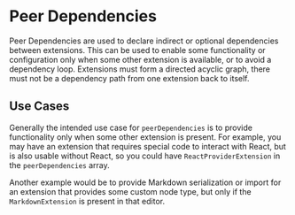 # Peer Dependencies

Peer Dependencies are used to declare indirect or optional dependencies
between extensions. This can be used to enable some functionality or
configuration only when some other extension is available, or to
avoid a dependency loop. Extensions must form a directed acyclic graph,
there must not be a dependency path from one extension back to itself.

## Use Cases

Generally the intended use case for `peerDependencies` is to provide
functionality only when some other extension is present. For example,
you may have an extension that requires special code to interact with
React, but is also usable without React, so you could have
`ReactProviderExtension` in the `peerDependencies` array.

Another example would be to provide Markdown serialization or import
for an extension that provides some custom node type, but only
if the `MarkdownExtension` is present in that editor.
